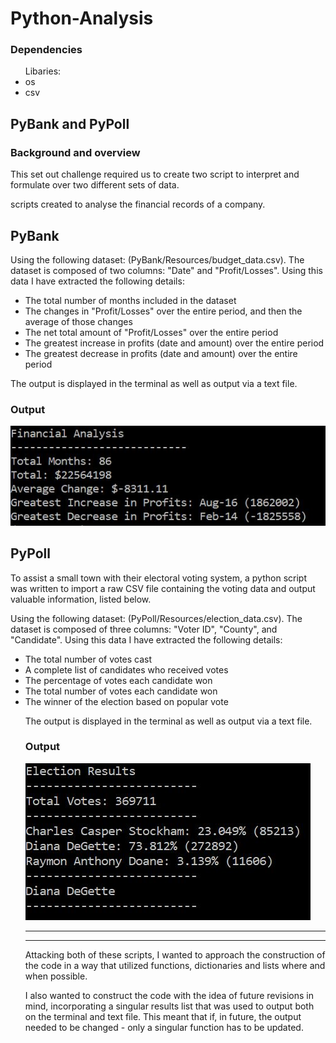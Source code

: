 # Python-Analysis

### Dependencies
<ul>
Libaries:
<li> os </li>
<li> csv </li>
</ul>

##  PyBank and PyPoll

### Background and overview

This set out challenge required us to create two script to interpret and formulate over two different sets of data.

scripts created to analyse the financial records of a company. 

## PyBank

Using the following dataset: (PyBank/Resources/budget_data.csv). 
The dataset is composed of two columns: "Date" and "Profit/Losses". Using this data I have extracted the following details:
<ul>
<li>The total number of months included in the dataset</li>
<li>The changes in "Profit/Losses" over the entire period, and then the average of those changes</li>
<li>The net total amount of "Profit/Losses" over the entire period</li>
<li>The greatest increase in profits (date and amount) over the entire period</li>
<li>The greatest decrease in profits (date and amount) over the entire period</li>
</ul>

The output is displayed in the terminal as well as output via a text file.

### Output

![PyBank](PyBank/Resources/output.JPG)

## PyPoll

To assist a small town with their electoral voting system, a python script was written to import a raw CSV file containing the voting data and output valuable information, listed below.

Using the following dataset: (PyPoll/Resources/election_data.csv). The dataset is composed of three columns: "Voter ID", "County", and "Candidate".
Using this data I have extracted the following details:

<ul>
<li>The total number of votes cast</li>
<li>A complete list of candidates who received votes</li>
<li>The percentage of votes each candidate won</li>
<li>The total number of votes each candidate won</li>
<li>The winner of the election based on popular vote</li>

The output is displayed in the terminal as well as output via a text file.

### Output

![PyPoll](PyPoll/Resources/output.JPG)

-----------------------------------------------------------------------------
-----------------------------------------------------------------------------

Attacking both of these scripts, I wanted to approach the construction of the code in a way that utilized functions, dictionaries and lists where and when possible. 

I also wanted to construct the code with the idea of future revisions in mind, incorporating a singular results list that was used to output both on the terminal and text file. This  meant that if, in future, the output needed to be changed - only a singular function has to be updated. 
